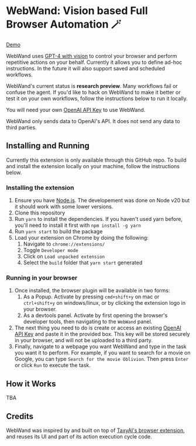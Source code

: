 # WebWand: Vision based Full Browser Automation 🪄

[Demo](https://twitter.com/mengdi_en/status/1721965940680565166)

WebWand uses [GPT-4 with vision](https://platform.openai.com/docs/guides/vision) to control your browser and perform repetitive actions on your behalf. Currently it allows you to define ad-hoc instructions. In the future it will also support saved and scheduled workflows.

WebWand's current status is **research preview**. Many workflows fail or confuse the agent. If you'd like to hack on WebWand to make it better or test it on your own workflows, follow the instructions below to run it locally.

You will need your own [OpenAI API Key](https://platform.openai.com/account/api-keys) to use WebWand.

WebWand only sends data to OpenAI's API. It does not send any data to third parties.

## Installing and Running

Currently this extension is only available through this GitHub repo. To build and install the extension locally on your machine, follow the instructions below.

### Installing the extension

1. Ensure you have [Node.js](https://nodejs.org/). The developement was done on Node v20 but it should work with some lower versions.
2. Clone this repository
3. Run `yarn` to install the dependencies. If you haven't used yarn before, you'll need to install it first with `npm install -g yarn`
4. Run `yarn start` to build the package
5. Load your extension on Chrome by doing the following:
   1. Navigate to `chrome://extensions/`
   2. Toggle `Developer mode`
   3. Click on `Load unpacked extension`
   4. Select the `build` folder that `yarn start` generated

### Running in your browser

1. Once installed, the browser plugin will be available in two forms:
   1. As a Popup. Activate by pressing `cmd+shift+y` on mac or `ctrl+shift+y` on windows/linux, or by clicking the extension logo in your browser.
   2. As a devtools panel. Activate by first opening the browser's developer tools, then navigating to the `WebWand` panel.
2. The next thing you need to do is create or access an existing [OpenAI API Key](https://platform.openai.com/account/api-keys) and paste it in the provided box. This key will be stored securely in your browser, and will not be uploaded to a third party.
3. Finally, navigate to a webpage you want WebWand and type in the task you want it to perform. For example, if you want to search for a movie on Google, you can type `Search for the movie Oblivion`. Then press `Enter` or click `Run` to execute the task.

## How it Works

TBA

## Credits

WebWand was inspired by and built on top of [TaxyAI's browser extension](https://github.com/TaxyAI/browser-extension), and reuses its UI and part of its action execution cycle code. 

